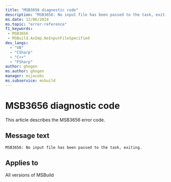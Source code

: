 ```yaml
---
title: "MSB3656 diagnostic code"
description: "MSB3656: No input file has been passed to the task, exiting."
ms.date: 12/06/2024
ms.topic: "error-reference"
f1_keywords:
 - MSB3656
 - MSBuild.AxImp.NoInputFileSpecified
dev_langs:
  - "VB"
  - "CSharp"
  - "C++"
  - "FSharp"
author: ghogen
ms.author: ghogen
manager: mijacobs
ms.subservice: msbuild
---
```


# MSB3656 diagnostic code

<!-- :::ErrorDefinitionDescription::: -->
<!-- :::editable-content name="introDescription"::: -->
This article describes the MSB3656 error code.
<!-- :::editable-content-end::: -->

## Message text

`MSB3656: No input file has been passed to the task, exiting.`

<!-- :::editable-content name="postOutputDescription"::: -->
<!--
{StrBegin="MSB3656: "}
-->
<!-- :::editable-content-end::: -->
<!-- :::ErrorDefinitionDescription-end::: -->

## Applies to

All versions of MSBuild
